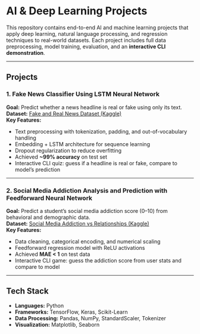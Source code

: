 # AI & Deep Learning Projects

This repository contains end-to-end AI and machine learning projects that apply deep learning, natural language processing, and regression techniques to real-world datasets. Each project includes full data preprocessing, model training, evaluation, and an **interactive CLI demonstration**.

---

## Projects

### 1. Fake News Classifier Using LSTM Neural Network
**Goal:** Predict whether a news headline is real or fake using only its text.  
**Dataset:** [Fake and Real News Dataset (Kaggle)](https://www.kaggle.com/datasets/clmentbisaillon/fake-and-real-news-dataset?resource=download&select=Fake.csv)  
**Key Features:**
- Text preprocessing with tokenization, padding, and out-of-vocabulary handling
- Embedding + LSTM architecture for sequence learning
- Dropout regularization to reduce overfitting
- Achieved **~99% accuracy** on test set
- Interactive CLI quiz: guess if a headline is real or fake, compare to model’s prediction

---

### 2. Social Media Addiction Analysis and Prediction with Feedforward Neural Network
**Goal:** Predict a student’s social media addiction score (0–10) from behavioral and demographic data.  
**Dataset:** [Social Media Addiction vs Relationships (Kaggle)](https://www.kaggle.com/datasets/adilshamim8/social-media-addiction-vs-relationships?resource=download)  
**Key Features:**
- Data cleaning, categorical encoding, and numerical scaling
- Feedforward regression model with ReLU activations
- Achieved **MAE < 1** on test data
- Interactive CLI game: guess the addiction score from user stats and compare to model

---

## Tech Stack
- **Languages:** Python  
- **Frameworks:** TensorFlow, Keras, Scikit-Learn  
- **Data Processing:** Pandas, NumPy, StandardScaler, Tokenizer  
- **Visualization:** Matplotlib, Seaborn

